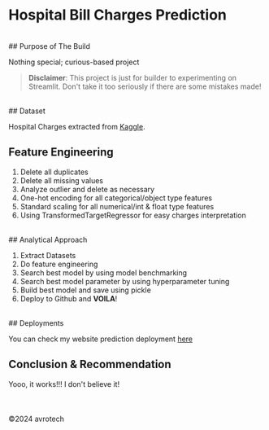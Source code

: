 # Hospital Bill Charges Prediction
<br>
## Purpose of The Build

Nothing special; curious-based project
> **Disclaimer**: This project is just for builder to experimenting on Streamlit. Don't take it too seriously if there are some mistakes made!
<br>
## Dataset

Hospital Charges extracted from [Kaggle](https://www.kaggle.com/datasets/mirichoi0218/insurance).
<br>
## Feature Engineering

1. Delete all duplicates
2. Delete all missing values
3. Analyze outlier and delete as necessary
4. One-hot encoding for all categorical/object type features
5. Standard scaling for all numerical/int & float type features
6. Using TransformedTargetRegressor for easy charges interpretation
<br>
## Analytical Approach

1. Extract Datasets
2. Do feature engineering
3. Search best model by using model benchmarking
4. Search best model parameter by using hyperparameter tuning
5. Build best model and save using pickle
6. Deploy to Github and **VOILA**!
<br>
## Deployments

You can check my website prediction deployment [here](https://app-deploy-hospital-charges.streamlit.app/)
<br>
## Conclusion & Recommendation

Yooo, it works!!! I don't believe it!<br><br><br><br>
©2024 avrotech
